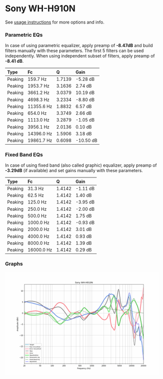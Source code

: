 # Sony WH-H910N
See [usage instructions](https://github.com/jaakkopasanen/AutoEq#usage) for more options and info.

### Parametric EQs
In case of using parametric equalizer, apply preamp of **-8.47dB** and build filters manually
with these parameters. The first 5 filters can be used independently.
When using independent subset of filters, apply preamp of **-8.41 dB**.

| Type    | Fc         |      Q | Gain      |
|:--------|:-----------|:-------|:----------|
| Peaking | 159.7 Hz   | 1.7139 | -5.28 dB  |
| Peaking | 1953.7 Hz  | 3.1636 | 2.74 dB   |
| Peaking | 3661.2 Hz  | 3.0379 | 10.19 dB  |
| Peaking | 4698.3 Hz  | 3.2334 | -8.80 dB  |
| Peaking | 11355.6 Hz | 1.8832 | 6.57 dB   |
| Peaking | 654.0 Hz   | 3.3749 | 2.66 dB   |
| Peaking | 1113.0 Hz  | 3.2879 | -1.05 dB  |
| Peaking | 3956.1 Hz  | 2.0136 | 0.10 dB   |
| Peaking | 14396.0 Hz | 1.5906 | 3.18 dB   |
| Peaking | 19861.7 Hz | 0.6098 | -10.50 dB |

### Fixed Band EQs
In case of using fixed band (also called graphic) equalizer, apply preamp of **-3.29dB**
(if available) and set gains manually with these parameters.

| Type    | Fc         |      Q | Gain     |
|:--------|:-----------|:-------|:---------|
| Peaking | 31.3 Hz    | 1.4142 | -1.11 dB |
| Peaking | 62.5 Hz    | 1.4142 | 1.40 dB  |
| Peaking | 125.0 Hz   | 1.4142 | -3.95 dB |
| Peaking | 250.0 Hz   | 1.4142 | -2.00 dB |
| Peaking | 500.0 Hz   | 1.4142 | 1.75 dB  |
| Peaking | 1000.0 Hz  | 1.4142 | -0.93 dB |
| Peaking | 2000.0 Hz  | 1.4142 | 3.01 dB  |
| Peaking | 4000.0 Hz  | 1.4142 | 0.93 dB  |
| Peaking | 8000.0 Hz  | 1.4142 | 1.39 dB  |
| Peaking | 16000.0 Hz | 1.4142 | 0.29 dB  |

### Graphs
![](./Sony%20WH-H910N.png)